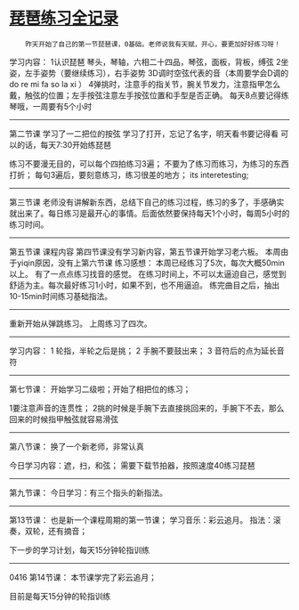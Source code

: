 # [琵琶练习全记录](https://github.com/fanfan50/blog/issues/7)

        昨天开始了自己的第一节琵琶课，0基础。老师说我有天赋，开心，要更加好好练习呀！

学习内容：
1认识琵琶
琴头，琴轴，六相二十四品，琴弦，面板，背板，缚弦
2坐姿，左手姿势（要继续练习），右手姿势
3D调时空弦代表的音（本周要学会D调的 do re mi fa so la xi ）
4弹挑时，注意手的指关节，腕关节发力，注意指甲怎么戴，触弦的位置；左手按弦注意左手按弦位置和手型是否正确。
       每天8点要记得练琴哦，一周要有5个小时

---

第二节课
学习了一二把位的按弦
学习了打开，忘记了名字，明天看书要记得看
可以的话，每天7:30开始练琵琶

练习不要漫无目的，可以每个四拍练习3遍；
不要为了练习而练习，为练习的东西打折；
每句3遍后，要刻意练习，练习很差的地方；
its interetesting;



---

第三节课
老师没有讲解新东西，总结下自己的练习过程，练习的多了，手感确实就出来了。每日练习是最开心的事情。后面依然要保持每天1个小时，每周5小时的练习时间。


---

第五节课
课程内容
第四节课没有学习新内容，第五节课开始学习老六板。
本周由于yiqin原因，没有上第六节课
练习感想：
本周已经练习了5次，每次大概50min以上。
有了一点点练习找音的感觉。
在练习时间上，不可以太逼迫自己，感觉到舒适为主。每次最好练习1小时，如果不到，也不用逼迫。
练完曲目之后，抽出10-15min时间练习基础指法。

---

重新开始从弹跳练习。
上周练习了四次。

---

学习内容：
1 轮指，半轮之后是挑；
2 手腕不要鼓出来；
3 音符后的点为延长音符

---

第七节课：
开始学习二级啦；开始了相把位的练习；

1要注意声音的连贯性；
2挑的时候是手腕下去直接挑回来的，手腕下不去，那么回来的时候指甲触弦就容易滑弦


---

第八节课：
换了一个新老师，非常认真

今日学习内容：遮，扫，和弦；
需要下载节拍器，按照速度40练习琵琶

---

第九节课：
今日学习：有三个指头的新指法。

---

第13节课：
也是新一个课程周期的第一节课；
学习音乐：彩云追月。
指法：滚奏，双轮，还有摘音；

下一步的学习计划，每天15分钟轮指训练

---

0416 第14节课：
本节课学完了彩云追月；

目前是每天15分钟的轮指训练